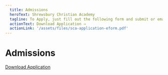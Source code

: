 ```yaml
---
  title: Admissions
  heroText: Shrewsbury Christian Academy 
  tagline: To Apply, just fill out the following form and submit or email to admin@scaonline.org
  actionText: Download Application →
  actionLink: '/assets/files/sca-application-eform.pdf'
---
```

# Admissions

[Download Application](/assets/files/sca-application-eform.pdf)


